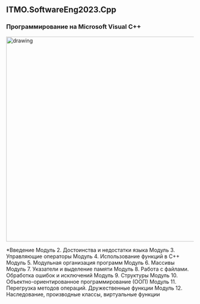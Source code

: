## ITMO.SoftwareEng2023.Cpp
### Программирование на Microsoft Visual C++ 

<img src="https://ic.wampi.ru/2023/02/01/Cpp.jpg" alt="drawing" width="550"/>

  *Введение
Модуль 2. Достоинства и недостатки языка
Модуль 3. Управляющие операторы
Модуль 4. Использование функций в C++
Модуль 5. Модульная организация программ
Модуль 6. Массивы
Модуль 7. Указатели и выделение памяти
Модуль 8. Работа с файлами. Обработка ошибок и исключений
Модуль 9. Структуры
Модуль 10. Объектно-ориентированное программирование (ООП)
Модуль 11. Перегрузка методов операций. Дружественные функции
Модуль 12. Наследование, производные классы, виртуальные функции
